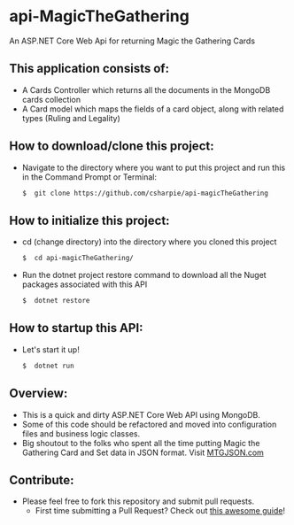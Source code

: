 # api-MagicTheGathering

An ASP.NET Core Web Api for returning Magic the Gathering Cards

## This application consists of:

*   A Cards Controller which returns all the documents in the MongoDB cards collection
*   A Card model which maps the fields of a card object, along with related types (Ruling and Legality)

## How to download/clone this project:

*   Navigate to the directory where you want to put this project and run this in the Command Prompt or Terminal:
    ```bash
    $  git clone https://github.com/csharpie/api-magicTheGathering
    ```

## How to initialize this project:

*   cd (change directory) into the directory where you cloned this project
    ```bash
    $  cd api-magicTheGathering/
    ```
*   Run the dotnet project restore command to download all the Nuget packages associated with this API
    ```bash
    $  dotnet restore
    ```

## How to startup this API:

*   Let's start it up!
    ```bash
    $  dotnet run
    ```

## Overview:

*   This is a quick and dirty ASP.NET Core Web API using MongoDB.
*   Some of this code should be refactored and moved into configuration files and business logic classes.
*   Big shoutout to the folks who spent all the time putting Magic the Gathering Card and Set data in JSON format. Visit [MTGJSON.com](http://mtgjson.com)

## Contribute:

*   Please feel free to fork this repository and submit pull requests.
    * First time submitting a Pull Request? Check out [this awesome guide](http://www.codenewbie.org/blogs/how-to-make-a-pull-request)!
